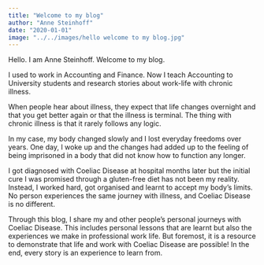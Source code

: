 ```yaml
---
title: "Welcome to my blog"
author: "Anne Steinhoff"
date: "2020-01-01"
image: "../../images/hello welcome to my blog.jpg"
---
```


Hello. I am Anne Steinhoff. Welcome to my blog.

I used to work in Accounting and Finance. Now I teach Accounting to University students and research stories about work-life with chronic illness.

When people hear about illness, they expect that life changes overnight and that you get better again or that the illness is terminal. The thing with chronic illness is that it rarely follows any logic. 

In my case, my body changed slowly and I lost everyday freedoms over years. One day, I woke up and the changes had added up to the feeling of being imprisoned in a body that did not know how to function any longer.

I got diagnosed with Coeliac Disease at hospital months later but the initial cure I was promised through a gluten-free diet has not been my reality. Instead, I worked hard, got organised and learnt to accept my body’s limits. No person experiences the same journey with illness, and Coeliac Disease is no different.

Through this blog, I share my and other people’s personal journeys with Coeliac Disease. This includes personal lessons that are learnt but also the experiences we make in professional work life. But foremost, it is a resource to demonstrate that life and work with Coeliac Disease are possible! In the end, every story is an experience to learn from.


